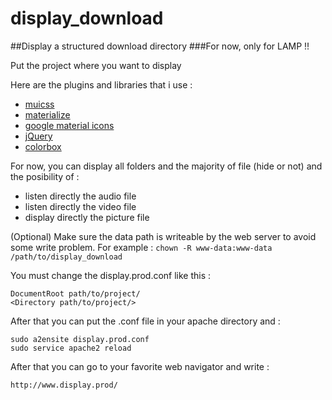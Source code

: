 # display_download
##Display a structured download directory
###For now, only for LAMP !!
  
Put the project where you want to display  

Here are the plugins and libraries that i use :  
* [muicss](https://www.muicss.com/)
* [materialize](http://materializecss.com/)
* [google material icons](https://design.google.com/icons/)
* [jQuery](https://jquery.com/)
* [colorbox](http://www.jacklmoore.com/colorbox/)

For now, you can display all folders and the majority of file (hide or not) and the posibility of :  
* listen directly the audio file
* listen directly the video file
* display directly the picture file  

(Optional) Make sure the data path is writeable by the web server to avoid some write problem. For example :
```chown -R www-data:www-data /path/to/display_download ```

You must change the display.prod.conf like this :  
```
DocumentRoot path/to/project/
<Directory path/to/project/>
```

After that you can put the .conf file in your apache directory and :  
```
sudo a2ensite display.prod.conf
sudo service apache2 reload
```
  
After that you can go to your favorite web navigator and write :


    http://www.display.prod/